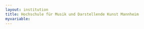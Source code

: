 ```yaml
---
layout: institution
title: Hochschule für Musik und Darstellende Kunst Mannheim
myvariable: 
---
```

